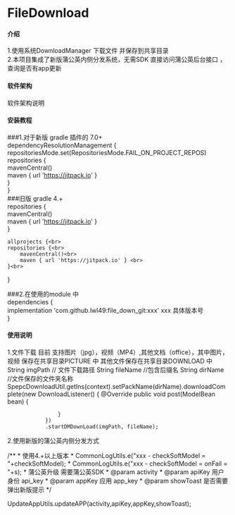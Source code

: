 # FileDownload

#### 介绍
1.使用系统DownloadManager 下载文件 并保存到共享目录<br>
2.本项目集成了新版蒲公英内侧分发系统，无需SDK  直接访问蒲公英后台接口 ，查询是否有app更新<br>
#### 软件架构
软件架构说明


#### 安装教程

###1.对于新版 gradle 插件的 7.0+<br>
  dependencyResolutionManagement {<br>
		repositoriesMode.set(RepositoriesMode.FAIL_ON_PROJECT_REPOS)<br>
		repositories {<br>
			mavenCentral()<br>
			maven { url 'https://jitpack.io' }<br>
		}<br>
	}<br>
###旧版 gradle 4.+<br>
   repositories {<br>
        mavenCentral()<br>
        maven { url 'https://jitpack.io' }<br>
    }<br>

    allprojects {<br>
    repositories {<br>
        mavenCentral()<br>
        maven { url 'https://jitpack.io' } <br>
    }<br>
}<br>

###2.在使用的module 中<br>
  dependencies {<br>
	        implementation 'com.github.lwl49:file_down_git:xxx'  xxx 具体版本号<br>
	}<br>



#### 使用说明
1.文件下载 目前 支持图片（jpg），视频（MP4）,其他文档（office），其中图片，视频 保存在共享目录PICTURE 中  其他文件保存在共享目录DOWNLOAD 中
String imgPath // 文件下载路径
String fileName //包含后缀名
String dirName //文件保存的文件夹名称
SpepcDownloadUtil.getIns(context).setPackName(dirName).downloadComplete(new DownloadListener() {
            @Override
             public void post(ModelBean bean) {

                    }
                })
                .startDMDownLoad(imgPath, fileName);

2.使用新版的蒲公英内侧分发方式

 /**
     * 使用4.+以上版本
     * CommonLogUtils.e("xxx - checkSoftModel = "+checkSoftModel);
     * CommonLogUtils.e("xxx - checkSoftModel = onFail = "+s);
     * 蒲公英升级  需要蒲公英SDK
     * @param activity
     * @param apiKey  用户身份 api_key
     * @param appKey  应用 app_key
     * @param showToast 是否需要弹出新版提示
     */

 UpdateAppUtils.updateAPP(activity,apiKey,appKey,showToast);




